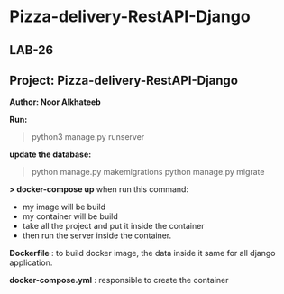 # Pizza-delivery-RestAPI-Django

## LAB-26

## Project: Pizza-delivery-RestAPI-Django

**Author: Noor Alkhateeb**

**Run:**

> python3 manage.py runserver


**update the database:**

> python manage.py makemigrations
> python manage.py migrate

**> docker-compose up**
when run this command:
* my image will be build
* my container will be build
* take all the project and put it inside the container
* then run the server inside the container.


**Dockerfile** : to build docker image, the data inside it same for all django application.

**docker-compose.yml** : responsible to create the container